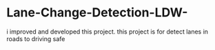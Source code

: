 # Lane-Change-Detection-LDW-
i improved and developed this project. this project is for detect lanes in roads to driving safe
